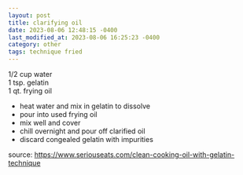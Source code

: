 ```yaml
---
layout: post
title: clarifying oil
date: 2023-08-06 12:48:15 -0400
last_modified_at: 2023-08-06 16:25:23 -0400
category: other
tags: technique fried
---
```


1/2 cup water  
1 tsp. gelatin  
1 qt. frying oil  
* heat water and mix in gelatin to dissolve
* pour into used frying oil
* mix well and cover
* chill overnight and pour off clarified oil
* discard congealed gelatin with impurities

source: <https://www.seriouseats.com/clean-cooking-oil-with-gelatin-technique>
